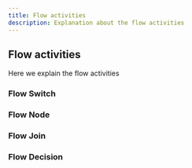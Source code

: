 ```yaml
---
title: Flow activities
description: Explanation about the flow activities
---
```


## Flow activities

Here we explain the flow activities


### Flow Switch

### Flow Node

### Flow Join

### Flow Decision
